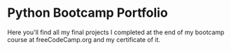 # Python Bootcamp Portfolio

Here you'll find all my final projects I completed at the end of my bootcamp course at freeCodeCamp.org and my certificate of it.
